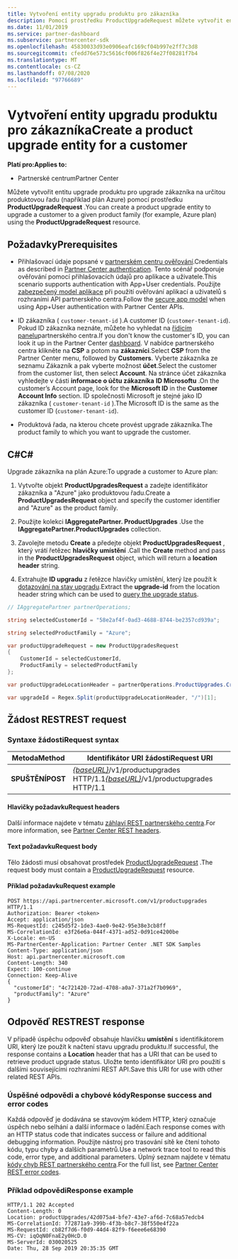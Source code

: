 ```yaml
---
title: Vytvoření entity upgradu produktu pro zákazníka
description: Pomocí prostředku ProductUpgradeRequest můžete vytvořit entitu upgrade produktu pro upgrade zákazníka na danou produktovou řadu.
ms.date: 11/01/2019
ms.service: partner-dashboard
ms.subservice: partnercenter-sdk
ms.openlocfilehash: 45830033d93e0906eafc169cf04b997e2ff7c3d8
ms.sourcegitcommit: cfedd76e573c5616cf006f826f4e27f08281f7b4
ms.translationtype: MT
ms.contentlocale: cs-CZ
ms.lasthandoff: 07/08/2020
ms.locfileid: "97766689"
---
```

# <a name="create-a-product-upgrade-entity-for-a-customer"></a><span data-ttu-id="6342e-103">Vytvoření entity upgradu produktu pro zákazníka</span><span class="sxs-lookup"><span data-stu-id="6342e-103">Create a product upgrade entity for a customer</span></span>

<span data-ttu-id="6342e-104">**Platí pro:**</span><span class="sxs-lookup"><span data-stu-id="6342e-104">**Applies to:**</span></span>

- <span data-ttu-id="6342e-105">Partnerské centrum</span><span class="sxs-lookup"><span data-stu-id="6342e-105">Partner Center</span></span>

<span data-ttu-id="6342e-106">Můžete vytvořit entitu upgrade produktu pro upgrade zákazníka na určitou produktovou řadu (například plán Azure) pomocí prostředku **ProductUpgradeRequest** .</span><span class="sxs-lookup"><span data-stu-id="6342e-106">You can create a product upgrade entity to upgrade a customer to a given product family (for example, Azure plan) using the **ProductUpgradeRequest** resource.</span></span>

## <a name="prerequisites"></a><span data-ttu-id="6342e-107">Požadavky</span><span class="sxs-lookup"><span data-stu-id="6342e-107">Prerequisites</span></span>

- <span data-ttu-id="6342e-108">Přihlašovací údaje popsané v [partnerském centru ověřování](partner-center-authentication.md).</span><span class="sxs-lookup"><span data-stu-id="6342e-108">Credentials as described in [Partner Center authentication](partner-center-authentication.md).</span></span> <span data-ttu-id="6342e-109">Tento scénář podporuje ověřování pomocí přihlašovacích údajů pro aplikace a uživatele.</span><span class="sxs-lookup"><span data-stu-id="6342e-109">This scenario supports authentication with App+User credentials.</span></span> <span data-ttu-id="6342e-110">Použijte [zabezpečený model aplikace](enable-secure-app-model.md) při použití ověřování aplikací a uživatelů s rozhraními API partnerského centra.</span><span class="sxs-lookup"><span data-stu-id="6342e-110">Follow the [secure app model](enable-secure-app-model.md) when using App+User authentication with Partner Center APIs.</span></span>

- <span data-ttu-id="6342e-111">ID zákazníka ( `customer-tenant-id` ).</span><span class="sxs-lookup"><span data-stu-id="6342e-111">A customer ID (`customer-tenant-id`).</span></span> <span data-ttu-id="6342e-112">Pokud ID zákazníka neznáte, můžete ho vyhledat na [řídicím panelu](https://partner.microsoft.com/dashboard)partnerského centra.</span><span class="sxs-lookup"><span data-stu-id="6342e-112">If you don't know the customer's ID, you can look it up in the Partner Center [dashboard](https://partner.microsoft.com/dashboard).</span></span> <span data-ttu-id="6342e-113">V nabídce partnerského centra klikněte na **CSP** a potom na **zákazníci**.</span><span class="sxs-lookup"><span data-stu-id="6342e-113">Select **CSP** from the Partner Center menu, followed by **Customers**.</span></span> <span data-ttu-id="6342e-114">Vyberte zákazníka ze seznamu Zákazník a pak vyberte možnost **účet**.</span><span class="sxs-lookup"><span data-stu-id="6342e-114">Select the customer from the customer list, then select **Account**.</span></span> <span data-ttu-id="6342e-115">Na stránce účet zákazníka vyhledejte v části **informace o účtu zákazníka** **ID Microsoftu** .</span><span class="sxs-lookup"><span data-stu-id="6342e-115">On the customer’s Account page, look for the **Microsoft ID** in the **Customer Account Info** section.</span></span> <span data-ttu-id="6342e-116">ID společnosti Microsoft je stejné jako ID zákazníka ( `customer-tenant-id` ).</span><span class="sxs-lookup"><span data-stu-id="6342e-116">The Microsoft ID is the same as the customer ID  (`customer-tenant-id`).</span></span>

- <span data-ttu-id="6342e-117">Produktová řada, na kterou chcete provést upgrade zákazníka.</span><span class="sxs-lookup"><span data-stu-id="6342e-117">The product family to which you want to upgrade the customer.</span></span>

## <a name="c"></a><span data-ttu-id="6342e-118">C\#</span><span class="sxs-lookup"><span data-stu-id="6342e-118">C\#</span></span>

<span data-ttu-id="6342e-119">Upgrade zákazníka na plán Azure:</span><span class="sxs-lookup"><span data-stu-id="6342e-119">To upgrade a customer to Azure plan:</span></span>

1. <span data-ttu-id="6342e-120">Vytvořte objekt **ProductUpgradesRequest** a zadejte identifikátor zákazníka a "Azure" jako produktovou řadu.</span><span class="sxs-lookup"><span data-stu-id="6342e-120">Create a **ProductUpgradesRequest** object and specify the customer identifier and "Azure" as the product family.</span></span>

2. <span data-ttu-id="6342e-121">Použijte kolekci **IAggregatePartner. ProductUpgrades** .</span><span class="sxs-lookup"><span data-stu-id="6342e-121">Use the **IAggregatePartner.ProductUpgrades** collection.</span></span>

3. <span data-ttu-id="6342e-122">Zavolejte metodu **Create** a předejte objekt **ProductUpgradesRequest** , který vrátí řetězec **hlavičky umístění** .</span><span class="sxs-lookup"><span data-stu-id="6342e-122">Call the **Create** method and pass in the **ProductUpgradesRequest** object, which will return a **location header** string.</span></span>

4. <span data-ttu-id="6342e-123">Extrahujte **ID upgradu** z řetězce hlavičky umístění, který lze použít k [dotazování na stav upgradu](get-product-upgrade-status.md).</span><span class="sxs-lookup"><span data-stu-id="6342e-123">Extract the **upgrade-id** from the location header string which can be used to [query the upgrade status](get-product-upgrade-status.md).</span></span>

```csharp
// IAggregatePartner partnerOperations;

string selectedCustomerId = "58e2af4f-0ad3-4688-8744-be2357cd939a";

string selectedProductFamily = "Azure";

var productUpgradeRequest = new ProductUpgradesRequest
{
    CustomerId = selectedCustomerId,
    ProductFamily = selectedProductFamily
};

var productUpgradeLocationHeader = partnerOperations.ProductUpgrades.Create(productUpgradeRequest);

var upgradeId = Regex.Split(productUpgradeLocationHeader, "/")[1];

```

## <a name="rest-request"></a><span data-ttu-id="6342e-124">Žádost REST</span><span class="sxs-lookup"><span data-stu-id="6342e-124">REST request</span></span>

### <a name="request-syntax"></a><span data-ttu-id="6342e-125">Syntaxe žádosti</span><span class="sxs-lookup"><span data-stu-id="6342e-125">Request syntax</span></span>

| <span data-ttu-id="6342e-126">Metoda</span><span class="sxs-lookup"><span data-stu-id="6342e-126">Method</span></span>   | <span data-ttu-id="6342e-127">Identifikátor URI žádosti</span><span class="sxs-lookup"><span data-stu-id="6342e-127">Request URI</span></span>                                                                                   |
|----------|-----------------------------------------------------------------------------------------------|
| <span data-ttu-id="6342e-128">**SPUŠTĚNÍ**</span><span class="sxs-lookup"><span data-stu-id="6342e-128">**POST**</span></span> | <span data-ttu-id="6342e-129">[*{baseURL}*](partner-center-rest-urls.md)/v1/productupgrades HTTP/1.1</span><span class="sxs-lookup"><span data-stu-id="6342e-129">[*{baseURL}*](partner-center-rest-urls.md)/v1/productupgrades HTTP/1.1</span></span> |

#### <a name="request-headers"></a><span data-ttu-id="6342e-130">Hlavičky požadavku</span><span class="sxs-lookup"><span data-stu-id="6342e-130">Request headers</span></span>

<span data-ttu-id="6342e-131">Další informace najdete v tématu [záhlaví REST partnerského centra](headers.md).</span><span class="sxs-lookup"><span data-stu-id="6342e-131">For more information, see [Partner Center REST headers](headers.md).</span></span>

#### <a name="request-body"></a><span data-ttu-id="6342e-132">Text požadavku</span><span class="sxs-lookup"><span data-stu-id="6342e-132">Request body</span></span>

<span data-ttu-id="6342e-133">Tělo žádosti musí obsahovat prostředek [ProductUpgradeRequest](product-upgrade-resources.md#productupgraderequest) .</span><span class="sxs-lookup"><span data-stu-id="6342e-133">The request body must contain a [ProductUpgradeRequest](product-upgrade-resources.md#productupgraderequest) resource.</span></span>

#### <a name="request-example"></a><span data-ttu-id="6342e-134">Příklad požadavku</span><span class="sxs-lookup"><span data-stu-id="6342e-134">Request example</span></span>

```http
POST https://api.partnercenter.microsoft.com/v1/productupgrades HTTP/1.1
Authorization: Bearer <token>
Accept: application/json
MS-RequestId: c245d5f2-1de3-4ae0-9e42-95e38e3cb8ff
MS-CorrelationId: e3f26e6a-044f-4371-ad52-0d91ce4200be
X-Locale: en-US
MS-PartnerCenter-Application: Partner Center .NET SDK Samples
Content-Type: application/json
Host: api.partnercenter.microsoft.com
Content-Length: 340
Expect: 100-continue
Connection: Keep-Alive
{
  "customerId": "4c721420-72ad-4708-a0a7-371a2f7b0969",
  "productFamily": "Azure"
}
```

## <a name="rest-response"></a><span data-ttu-id="6342e-135">Odpověď REST</span><span class="sxs-lookup"><span data-stu-id="6342e-135">REST response</span></span>

<span data-ttu-id="6342e-136">V případě úspěchu odpověď obsahuje hlavičku **umístění** s identifikátorem URI, který lze použít k načtení stavu upgradu produktu.</span><span class="sxs-lookup"><span data-stu-id="6342e-136">If successful, the response contains a **Location** header that has a URI that can be used to retrieve product upgrade status.</span></span> <span data-ttu-id="6342e-137">Uložte tento identifikátor URI pro použití s dalšími souvisejícími rozhraními REST API.</span><span class="sxs-lookup"><span data-stu-id="6342e-137">Save this URI for use with other related REST APIs.</span></span>

### <a name="response-success-and-error-codes"></a><span data-ttu-id="6342e-138">Úspěšné odpovědi a chybové kódy</span><span class="sxs-lookup"><span data-stu-id="6342e-138">Response success and error codes</span></span>

<span data-ttu-id="6342e-139">Každá odpověď je dodávána se stavovým kódem HTTP, který označuje úspěch nebo selhání a další informace o ladění.</span><span class="sxs-lookup"><span data-stu-id="6342e-139">Each response comes with an HTTP status code that indicates success or failure and additional debugging information.</span></span> <span data-ttu-id="6342e-140">Použijte nástroj pro trasování sítě ke čtení tohoto kódu, typu chyby a dalších parametrů.</span><span class="sxs-lookup"><span data-stu-id="6342e-140">Use a network trace tool to read this code, error type, and additional parameters.</span></span> <span data-ttu-id="6342e-141">Úplný seznam najdete v tématu [kódy chyb REST partnerského centra](error-codes.md).</span><span class="sxs-lookup"><span data-stu-id="6342e-141">For the full list, see [Partner Center REST error codes](error-codes.md).</span></span>

### <a name="response-example"></a><span data-ttu-id="6342e-142">Příklad odpovědi</span><span class="sxs-lookup"><span data-stu-id="6342e-142">Response example</span></span>

```http
HTTP/1.1 202 Accepted
Content-Length: 0
Location: productUpgrades/42d075a4-bfe7-43e7-af6d-7c68a57edcb4
MS-CorrelationId: 772871a9-399b-4f3b-b8c7-38f550e4f22a
MS-RequestId: cb82f7d6-f0d9-44d4-82f9-f6eee6e68390
MS-CV: iqOqN0FnaE2y0HcD.0
MS-ServerId: 030020525
Date: Thu, 28 Sep 2019 20:35:35 GMT
```
